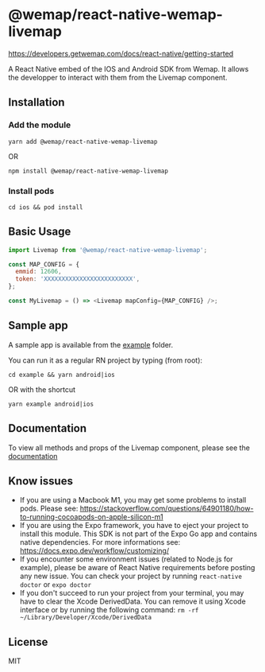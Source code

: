 # @wemap/react-native-wemap-livemap

https://developers.getwemap.com/docs/react-native/getting-started

A React Native embed of the IOS and Android SDK from Wemap.
It allows the developper to interact with them from the Livemap component.

## Installation

### Add the module

```
yarn add @wemap/react-native-wemap-livemap
```

OR

```
npm install @wemap/react-native-wemap-livemap
```

### Install pods

```
cd ios && pod install
```

## Basic Usage

```js
import Livemap from '@wemap/react-native-wemap-livemap';

const MAP_CONFIG = {
  emmid: 12606,
  token: 'XXXXXXXXXXXXXXXXXXXXXXXXX',
};

const MyLivemap = () => <Livemap mapConfig={MAP_CONFIG} />;
```

## Sample app

A sample app is available from the [example](https://github.com/wemap/react-native-wemap-livemap/tree/master/example) folder.

You can run it as a regular RN project by typing (from root):

```
cd example && yarn android|ios
```

OR with the shortcut

```
yarn example android|ios
```

## Documentation

To view all methods and props of the Livemap component, please see the [documentation](https://developers.getwemap.com/docs/react-native/livemap)

## Know issues

- If you are using a Macbook M1, you may get some problems to install pods. Please see: https://stackoverflow.com/questions/64901180/how-to-running-cocoapods-on-apple-silicon-m1
- If you are using the Expo framework, you have to eject your project to install this module. This SDK is not part of the Expo Go app and contains native dependencies. For more informations see: https://docs.expo.dev/workflow/customizing/
- If you encounter some environment issues (related to Node.js for example), please be aware of React Native requirements before posting any new issue. You can check your project by running `react-native doctor` or `expo doctor`
- If you don't succeed to run your project from your terminal, you may have to clear the Xcode DerivedData. You can remove it using Xcode interface or by running the following command: `rm -rf ~/Library/Developer/Xcode/DerivedData`

## License

MIT
